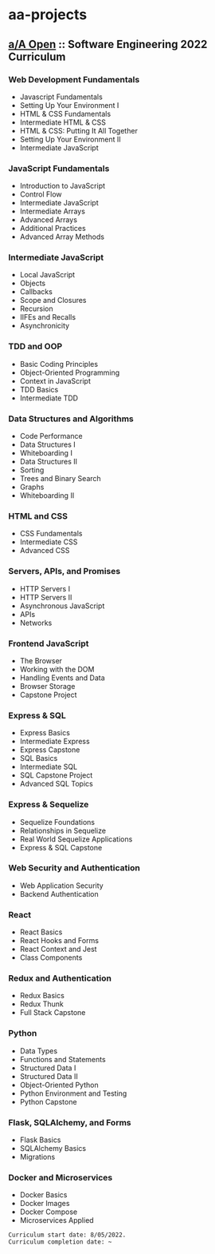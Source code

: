 # aa-projects

## [a/A Open](https://my.appacademy.io/) :: Software Engineering 2022 Curriculum 


### Web Development Fundamentals

- Javascript Fundamentals 
- Setting Up Your Environment I
- HTML & CSS Fundamentals 
- Intermediate HTML & CSS
- HTML & CSS: Putting It All Together
- Setting Up Your Environment II
- Intermediate JavaScript

### JavaScript Fundamentals
- Introduction to JavaScript
- Control Flow
- Intermediate JavaScript
- Intermediate Arrays
- Advanced Arrays
- Additional Practices
- Advanced Array Methods

### Intermediate JavaScript
- Local JavaScript
- Objects
- Callbacks
- Scope and Closures
- Recursion
- IIFEs and Recalls
- Asynchronicity

### TDD and OOP
- Basic Coding Principles
- Object-Oriented Programming
- Context in JavaScript
- TDD Basics
- Intermediate TDD

### Data Structures and Algorithms
- Code Performance
- Data Structures I
- Whiteboarding I
- Data Structures II
- Sorting
- Trees and Binary Search 
- Graphs 
- Whiteboarding II 

### HTML and CSS 
- CSS Fundamentals
- Intermediate CSS
- Advanced CSS

### Servers, APIs, and Promises
- HTTP Servers I 
- HTTP Servers II 
- Asynchronous JavaScript
- APIs
- Networks

### Frontend JavaScript
- The Browser 
- Working with the DOM
- Handling Events and Data
- Browser Storage
- Capstone Project

### Express & SQL 
- Express Basics 
- Intermediate Express
- Express Capstone 
- SQL Basics 
- Intermediate SQL 
- SQL Capstone Project 
- Advanced SQL Topics 

### Express & Sequelize 
- Sequelize Foundations
- Relationships in Sequelize
- Real World Sequelize Applications
- Express & SQL Capstone

### Web Security and Authentication
- Web Application Security
- Backend Authentication

### React 
- React Basics
- React Hooks and Forms
- React Context and Jest
- Class Components

### Redux and Authentication 
- Redux Basics 
- Redux Thunk
- Full Stack Capstone

### Python
- Data Types
- Functions and Statements
- Structured Data I 
- Structured Data II
- Object-Oriented Python
- Python Environment and Testing
- Python Capstone

### Flask, SQLAlchemy, and Forms
- Flask Basics 
- SQLAlchemy Basics 
- Migrations

### Docker and Microservices
- Docker Basics 
- Docker Images 
- Docker Compose
- Microservices Applied

```
Curriculum start date: 8/05/2022.
Curriculum completion date: ~
```

